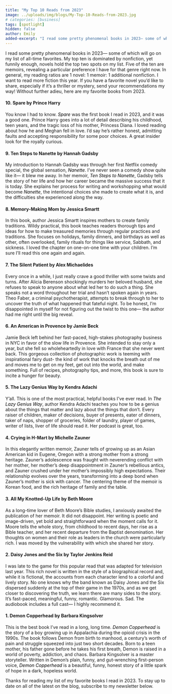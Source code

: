 ```yaml
---
title: "My Top 10 Reads from 2023"
image: ../uploads/img/blogs/My-Top-10-Reads-from-2023.jpg
# categories: [business]
tags: [spotlight]
hidden: false
author: Emily
added-excerpt: "I read some pretty phenomenal books in 2023— some of which will go on my list of all-time favorites. My top ten is dominated by nonfiction, yet funnily enough, novels hold the top two spots on my list. Five of the ten are memoirs, revealing a particular preference I have for that genre right now. In general, my reading ratios are 1 novel: 1 memoir: 1 additional nonfiction. I want to read more fiction this year."
---
```


<style> em {color: black;} p a {color: #f0506e;}</style>

I read some pretty phenomenal books in 2023— some of which will go on my list of all-time favorites. My top ten is dominated by nonfiction, yet funnily enough, novels hold the top two spots on my list. Five of the ten are memoirs, revealing a particular preference I have for that genre right now. In general, my reading ratios are 1 novel: 1 memoir: 1 additional nonfiction. I want to read more fiction this year. If you have a favorite novel you’d like to share, especially if it’s a thriller or mystery, send your recommendations my way! Without further adieu, here are my favorite books from 2023.

#### 10. Spare by Prince Harry

You know I had to know. _Spare_ was the first book I read in 2023, and it was a good one. Prince Harry goes into a lot of detail describing his childhood, teen years, and the tragic loss of his mother, Princess Diana. I loved reading about how he and Meghan fell in love. I’d say he’s rather honest, admitting faults and accepting responsibility for some poor choices. A great insider look for the royally curious.

#### 9. Ten Steps to Nanette by Hannah Gadsby

My introduction to Hannah Gadsby was through her first Netflix comedy special, the global sensation, _Nanette_. I’ve never seen a comedy show quite like it— it blew me away. In her memoir, _Ten Steps to Nanette_, Gadsby tells the story of her life and how her career became the massive success that it is today. She explains her process for writing and workshopping what would become _Nanette_, the intentional choices she made to create what it is, and the difficulties she experienced along the way.

#### 8. Memory-Making Mom by Jessica Smartt

In this book, author Jessica Smartt inspires mothers to create family traditions. Wildy practical, this book teaches readers thorough tips and ideas for how to make treasured memories through regular practices and traditions. She focuses on holidays, family dinners, and birthdays as well as other, often overlooked, family rituals for things like service, Sabbath, and sickness. I loved the chapter on one-on-one time with your children. I’m sure I’ll read this one again and again.

#### 7. The Silent Patient by Alex Michaelides

Every once in a while, I just really crave a good thriller with some twists and turns. After Alicia Berenson shockingly murders her beloved husband, she refuses to speak to anyone about what led her to do such a thing. She speaks not a word throughout her trial and hasn’t spoken again in years. Theo Faber, a criminal psychotherapist, attempts to break through to her to uncover the truth of what happened that fateful night. To be honest, I’m disappointed in myself for not figuring out the twist to this one— the author had me right until the big reveal.

#### 6. An American in Provence by Jamie Beck

Jamie Beck left behind her fast-paced, high-stakes photography business in NYC in favor of the slow life in Provence. She intended to stay only a year, but she fell so wholeheartedly in love with France that she never went back. This gorgeous collection of photographic work is teeming with inspirational fairy dust- the kind of work that knocks the breath out of me and moves me to get on my feet, get out into the world, and make something. Full of recipes, photography tips, and more, this book is sure to incite a hunger for beauty.

#### 5. The Lazy Genius Way by Kendra Adachi

Y’all. This is one of the most practical, helpful books I’ve ever read. In _The Lazy Genius Way_, author Kendra Adachi teaches you how to be a genius about the things that matter and lazy about the things that don’t. Every raiser of children, maker of decisions, buyer of presents, eater of dinners, taker of naps, shopper of groceries, folder of laundry, player of games, writer of lists, liver of life should read it. Her podcast is great, too.

#### 4. Crying in H-Mart by Michelle Zauner

In this elegantly written memoir, Zauner tells of growing up as an Asian American kid in Eugene, Oregon with a strong mother from a strong heritage. Zauner’s adolescence was fraught with neverending conflict with her mother, her mother’s deep disappointment in Zauner’s rebellious antics, and Zauner crushed under her mother’s impossibly high expectations. Their relationship evolves over the years, transforming into a deep bond when Zauner’s mother is sick with cancer. The centering theme of the memoir is Korean food, and the rich heritage of family and the table.

#### 3. All My Knotted-Up Life by Beth Moore

As a long-time lover of Beth Moore’s Bible studies, I anxiously awaited the publication of her memoir. It did not disappoint. Her writing is poetic and image-driven, yet bold and straightforward when the moment calls for it. Moore tells the whole story, from childhood to recent days, her rise as a Bible teacher, and her recent departure from the Baptist denomination. Her thoughts on women and their role as leaders in the church were particularly rich. I was moved by the vulnerability with which she shared her story.

#### 2. Daisy Jones and the Six by Taylor Jenkins Reid

I was late to the game for this popular read that was adapted for television last year. This rich novel is written in the style of a biographical record and, while it is fictional, the accounts from each character lend to a colorful and lively story. No one knows why the band known as Daisy Jones and the Six dispersed suddenly at the top of their game in the 1970s, and as we get closer to discovering the truth, we learn there are many sides to the story. It’s fast-paced, meaningful, funny, romantic. Glamorous. Sad. The audiobook includes a full cast— I highly recommend it.

#### 1. Demon Copperhead by Barbara Kingsolver

This is the best book I’ve read in a long, long time. _Demon Copperhead_ is the story of a boy growing up in Appalachia during the opioid crisis in the 1990s. The book follows Demon from birth to manhood, a century’s worth of pain and struggle squeezed into just two short decades. Born to a teen mother, his father gone before he takes his first breath, Demon is raised in a world of poverty, addiction, and chaos. Barbara Kingsolver is a master storyteller. Written in Demon’s plain, funny, and gut-wrenching first-person voice, _Demon Copperhead_ is a beautiful, funny, honest story of a little spark of hope in a dark, hopeless world.

Thanks for reading my list of my favorite books I read in 2023. To stay up to date on all of the latest on the blog, subscribe to my newsletter below.
